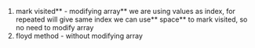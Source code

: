 1) mark visited** - modifying array**
we are using values as index, for repeated will give same index
we can use** space** to mark visited, so no need to modify array
2) floyd method - without modifying array